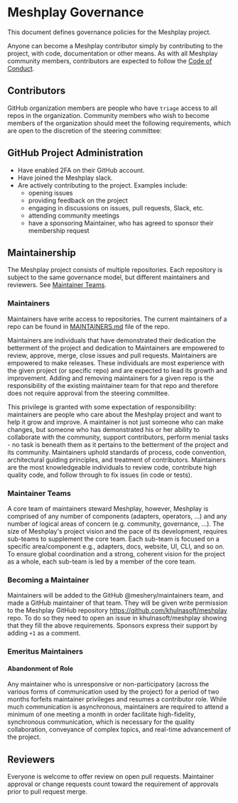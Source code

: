 # Meshplay Governance

This document defines governance policies for the Meshplay project.

Anyone can become a Meshplay contributor simply by contributing to the project, with code, documentation or other means. As with all Meshplay community members, contributors are expected to follow the [Code of Conduct](./CODE_OF_CONDUCT.md).

## Contributors

GitHub organization members are people who have `triage` access to all repos in the organization. Community members who wish to become members of the organization should meet the following requirements, which are open to the discretion of the steering committee:

## GitHub Project Administration

- Have enabled 2FA on their GitHub account.
- Have joined the Meshplay slack.
- Are actively contributing to the project. Examples include:
  - opening issues
  - providing feedback on the project
  - engaging in discussions on issues, pull requests, Slack, etc.
  - attending community meetings
  - have a sponsoring Maintainer, who has agreed to sponsor their membership request

## Maintainership

The Meshplay project consists of multiple repositories. Each repository is subject to the same governance model, but different maintainers and reviewers. See [Maintainer Teams](#maintainer-teams).

### Maintainers

Maintainers have write access to repositories. The current maintainers of a repo can be found in [MAINTAINERS.md](./MAINTAINERS.md) file of the repo.

Maintainers are individuals that have demonstrated their dedication the betterment of the project and dedication to Maintainers are empowered to review, approve, merge, close issues and pull requests. Maintainers are empowered to make releases. These individuals are most experience with the given project (or specific repo) and are expected to lead its growth and improvement. Adding and removing maintainers for a given repo is the responsibility of the existing maintainer team for that repo and therefore does not require approval from the steering committee.

This privilege is granted with some expectation of responsibility: maintainers are people who care about the Meshplay project and want to help it grow and improve.
A maintainer is not just someone who can make changes, but someone who has demonstrated his or her ability to collaborate with the community, support contributors, perform menial tasks - no task is beneath them as it pertains to the betterment of the project and its community. Maintainers uphold standards of process, code convention, architectural guiding principles, and treatment of contributors. Maintainers are the most knowledgeable individuals to review code, contribute high quality code, and follow through to fix issues (in code or tests).

### Maintainer Teams

A core team of maintainers steward Meshplay, however, Meshplay is comprised of any number of components (adapters, operators, ...) and any number of logical areas of concern (e.g. community, governance, ...). The size of Meshplay's project vision and the pace of its development, requires sub-teams to supplement the core team. Each sub-team is focused on a specific area/component e.g., adapters, docs, website, UI, CLI, and so on. To ensure global coordination and a strong, coherent vision for the project as a whole, each sub-team is led by a member of the core team.

### Becoming a Maintainer

Maintainers will be added to the GitHub @meshery/maintainers team, and made a GitHub maintainer of that team. They will be given write permission to the Meshplay GitHub repository <https://github.com/khulnasoft/meshplay> repo. To do so they need to open an issue in khulnasoft/meshplay showing that they fill the above requirements. Sponsors express their support by adding `+1` as a comment.

### Emeritus Maintainers

#### Abandonment of Role

Any maintainer who is unresponsive or non-participatory (across the various forms of communication used by the project) for a period of two months forfeits maintainer privileges and resumes a contributor role. While much communication is asynchronous, maintainers are required to attend a minimum of one meeting a month in order facilitate high-fidelity, synchronous communication, which is necessary for the quality collaboration, conveyance of complex topics, and real-time advancement of the project.

## Reviewers

Everyone is welcome to offer review on open pull requests. Maintainer approval or change requests count toward the requirement of approvals prior to pull request merge.

